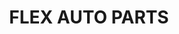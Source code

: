 ---
title: "FLEX AUTO PARTS"
url: /delmas/flex-auto-parts-delmas-33/
shop: piezas de automóviles
---